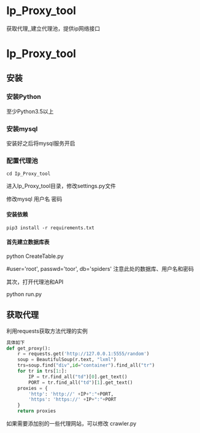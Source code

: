 # Ip_Proxy_tool
获取代理,,建立代理池，提供ip网络接口
# Ip_Proxy_tool

## 安装

### 安装Python

至少Python3.5以上

### 安装mysql

安装好之后将mysql服务开启

### 配置代理池

```
cd Ip_Proxy_tool
```

进入Ip_Proxy_tool目录，修改settings.py文件

修改mysql 用户名 密码

#### 安装依赖

```
pip3 install -r requirements.txt
```

#### 首先建立数据库表
python CreateTable.py

#user='root', passwd='toor', db='spiders'
 注意此处的数据库、用户名和密码

其次，打开代理池和API

python run.py

## 获取代理

利用requests获取方法代理的实例



```python get_proxy_example.py
具体如下
def get_proxy():
    r = requests.get('http://127.0.0.1:5555/random')
    soup = BeautifulSoup(r.text, "lxml")
    trs=soup.find("div",id="container").find_all("tr")
    for tr in trs[1:]:
        IP = tr.find_all("td")[0].get_text()
        PORT = tr.find_all("td")[1].get_text()
    proxies = {
        'http': 'http://' +IP+":"+PORT,
        'https': 'https://' +IP+":"+PORT
    }    
    return proxies
```
如果需要添加别的一些代理网站，可以修改 crawler.py 
